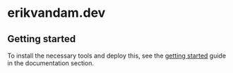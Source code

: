 # erikvandam.dev

## Getting started

To install the necessary tools and deploy this, see the [getting started](./docs/getting-started.md) guide in the documentation section.
